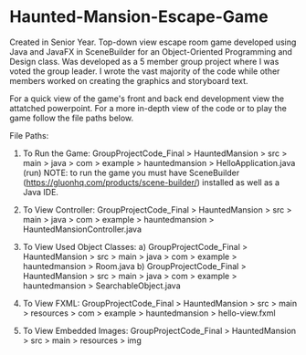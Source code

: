 # Haunted-Mansion-Escape-Game
Created in Senior Year. Top-down view escape room game developed using Java and JavaFX in SceneBuilder for an Object-Oriented Programming and Design class. 
Was developed as a 5 member group project where I was voted the group leader. 
I wrote the vast majority of the code while other members worked on creating the graphics and storyboard text.

For a quick view of the game's front and back end development view the attatched powerpoint. 
For a more in-depth view of the code or to play the game follow the file paths below.

File Paths:
1.	To Run the Game:
  GroupProjectCode_Final > HauntedMansion > src > main > java > com > example > hauntedmansion > HelloApplication.java (run)
  NOTE: to run the game you must have SceneBuilder (https://gluonhq.com/products/scene-builder/) installed as well as a Java IDE.

2.	To View Controller:
  GroupProjectCode_Final > HauntedMansion > src > main > java > com > example > hauntedmansion > HauntedMansionController.java

3.	To View Used Object Classes:
a)	GroupProjectCode_Final > HauntedMansion > src > main > java > com > example > hauntedmansion > Room.java
b)	GroupProjectCode_Final > HauntedMansion > src > main > java > com > example > hauntedmansion > SearchableObject.java

4.	To View FXML:
  GroupProjectCode_Final > HauntedMansion > src > main > resources > com > example > hauntedmansion > hello-view.fxml

5.	To View Embedded Images:
  GroupProjectCode_Final > HauntedMansion > src > main > resources > img
